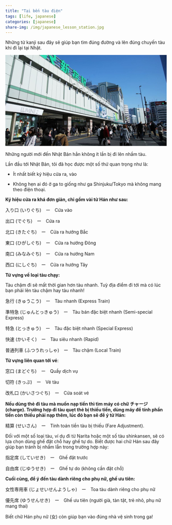 ```yaml
---
title: "Tại bến tàu điện"
tags: [life, japanese]
categories: [japanese]
share-img: /img/japanese_lesson_station.jpg
---
```


Những từ kanji sau đây sẽ giúp bạn tìm đúng đường và lên đúng chuyến tàu khi đi lại tại Nhật.

![](/img/japanese_lesson_station.jpg)

Những người mới đến Nhật Bản hẳn không ít lần bị đi lên nhầm tàu.

Lần đầu tới Nhật Bản, tôi đã học được một số thứ quan trọng như là:

* Ít nhất biết ký hiệu cửa ra, vào

* Không hẹn ai đó ở ga to giống như ga Shinjuku/Tokyo mà không mang theo điện thoại.

**Ký hiệu cửa ra khá đơn giản, chỉ gồm vài từ Hán như sau:**

入り口 (いりぐち)　ー　Cửa vào

出口 (でぐち)　ー　Cửa ra

北口 (きたぐち)　ー　Cửa ra hướng Bắc

東口 (ひがしぐち)　ー　Cửa ra hướng Đông

南口 (みなみぐち)　ー　Cửa ra hướng Nam

西口 (にしぐち)　ー　Cửa ra hướng Tây

**Từ vựng về loại tàu chạy:**

Tàu chậm đi sẽ mất thời gian hơn tàu nhanh. Tuỳ địa điểm đi tới mà có lúc bạn phải lên tàu chậm hay tàu nhanh!

急行 (きゅうこう)　ー　Tàu nhanh (Express Train)

準特急 (じゅんとっきゅう)　ー　Tàu bán đặc biệt nhanh (Semi-special Express)

特急 (とっきゅう)　ー　Tàu đặc biệt nhanh (Special Express)

快速 (かいそく)　ー　Tàu siêu nhanh (Rapid)

普通列車 (ふつうれっしゃ)　ー　Tàu chậm (Local Train)

**Từ vựng liên quan tới vé**:

窓口 (まどぐち)　ー　Quầy dịch vụ

切符 (きっぷ)　ー　Vé tàu

改札口 (かいさつぐち)　ー　Cửa soát vé

**Nếu dùng thẻ đi tàu mà muốn nạp tiền thì tìm máy có chữ **チャージ** (charge). Trường hợp đi tàu quẹt thẻ bị thiếu tiền, dùng máy để tính phần tiền còn thiếu phải nạp thêm, lúc đó bạn sẽ để ý từ Hán:**

精算 (せいさん)　ー　Tính toán tiền tàu bị thiếu (Fare Adjustment).

Đối với một số loại tàu, ví dụ đi từ Narita hoặc một số tàu shinkansen, sẽ có lựa chọn dùng ghế đặt chỗ hay ghế tự do. Biết được hai chữ Hán sau đây giúp bạn tránh bị nhầm lẫn trong trường hợp này:

指定席 (していせき)　ー　Ghế đặt trước

自由席 (じゆうせき)　ー　Ghế tự do (không cần đặt chỗ)

**Cuối cùng, để ý đến tàu dành riêng cho phụ nữ, ghế ưu tiên:**

女性専用車 (じょせいせんようしゃ)　ー　Toa tàu dành riêng cho phụ nữ

優先席 (ゆうせんせき)　ー　Ghế ưu tiên (người già, tàn tật, trẻ nhỏ, phụ nữ mang thai)

Biết chữ Hán phụ nữ (女) còn giúp bạn vào đúng nhà vệ sinh trong ga!
